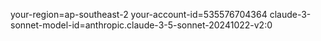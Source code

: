 your-region=ap-southeast-2
your-account-id=535576704364
claude-3-sonnet-model-id=anthropic.claude-3-5-sonnet-20241022-v2:0
